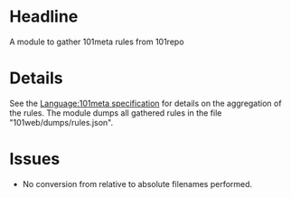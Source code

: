 # Headline

A module to gather 101meta rules from 101repo

# Details

See the [Language:101meta specification](http://101companies.org/index.php/Language:101meta#Metadata_collection) for details on the aggregation of the rules. The module dumps all gathered rules in the file "101web/dumps/rules.json".

# Issues 

* No conversion from relative to absolute filenames performed.
